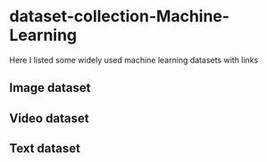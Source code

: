 # dataset-collection-Machine-Learning
Here I listed some widely used machine learning datasets with links
## Image dataset

## Video dataset

## Text dataset
